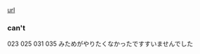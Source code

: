 [url](https://atcoder.jp/contests/typical90/tasks)

### can't

023
025
031
035 みためがやりたくなかったですすいませんでした
